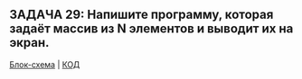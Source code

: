 ## ЗАДАЧА 29: Напишите программу, которая задаёт массив из N элементов и выводит их на экран.

[Блок-схема](example.drawio.png) | [КОД](Program.cs)

